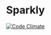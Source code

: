 # Sparkly

[![Code Climate](https://codeclimate.com/github/Kazuma/sparkly.png)](https://codeclimate.com/github/Kazuma/sparkly)
